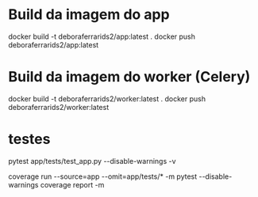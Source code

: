 # Build da imagem do app
docker build -t deboraferrarids2/app:latest .
docker push deboraferrarids2/app:latest

# Build da imagem do worker (Celery)
docker build -t deboraferrarids2/worker:latest .
docker push deboraferrarids2/worker:latest



# testes

pytest app/tests/test_app.py --disable-warnings -v

coverage run --source=app --omit=app/tests/* -m pytest --disable-warnings
coverage report -m


